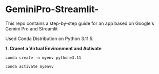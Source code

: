 # GeminiPro-Streamlit-
This repo contains a step-by-step guide for an app based on Google's Gemini Pro and Streamlit

Used Conda Distribution on Python 3.11.5.



**1. Craeet a Virtual Environment and Activate**

```
conda create -n myenv python=3.11
```

```
conda activate myenvv
```
